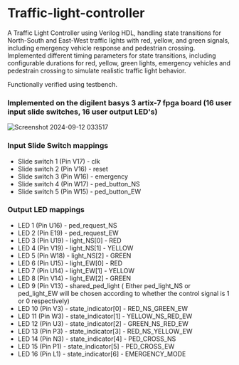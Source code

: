 # Traffic-light-controller

A Traffic Light Controller using Verilog HDL, handling state transitions for North-South and
East-West traffic lights with red, yellow, and green signals, including emergency vehicle response and pedestrian crossing.
Implemented different timing parameters for state transitions, including configurable durations for red, yellow, green lights, 
emergency vehicles and pedestrain crossing to simulate realistic traffic light behavior. 

Functionally verified using testbench.

### Implemented on the digilent basys 3 artix-7 fpga board (16 user input slide switches, 16 user output LED's)

![Screenshot 2024-09-12 033517](https://github.com/user-attachments/assets/8272b2b8-4552-4387-ae5e-105b79c1bd4f)

### Input Slide Switch mappings

* Slide switch 1 (Pin V17) - clk
* Slide switch 2 (Pin V16) - reset
* Slide switch 3 (Pin W16) - emergency
* Slide switch 4 (Pin W17) - ped_button_NS
* Slide switch 5 (Pin W15) - ped_button_EW

### Output LED mappings

* LED 1 (Pin U16) - ped_request_NS
* LED 2 (Pin E19) - ped_request_EW
* LED 3 (Pin U19) - light_NS[0] - RED
* LED 4 (Pin V19) - light_NS[1] - YELLOW
* LED 5 (Pin W18) - light_NS[2] - GREEN
* LED 6 (Pin U15) - light_EW[0] - RED
* LED 7 (Pin U14) - light_EW[1] - YELLOW
* LED 8 (Pin V14) - light_EW[2] - GREEN   
* LED 9 (Pin V13) - shared_ped_light ( Either ped_light_NS or ped_light_EW will be chosen according to whether the control signal is 1 or 0 respectively) 
* LED 10 (Pin V3) - state_indicator[0] - RED_NS_GREEN_EW
* LED 11 (Pin W3) - state_indicator[1] - YELLOW_NS_RED_EW
* LED 12 (Pin U3) - state_indicator[2] - GREEN_NS_RED_EW
* LED 13 (Pin P3) - state_indicator[3] - RED_NS_YELLOW_EW
* LED 14 (Pin N3) - state_indicator[4] - PED_CROSS_NS
* LED 15 (Pin P1) - state_indicator[5] - PED_CROSS_EW
* LED 16 (Pin L1) - state_indicator[6] - EMERGENCY_MODE
             
  
